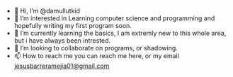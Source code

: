 - 👋 Hi, I’m @damullutkid
- 👀 I’m interested in Learning computer science and programming and hopefully writing my first program soon. 
- 🌱 I’m currently learning the basics, I am extremly new to this whole area, but i have always been intrested. 
- 💞️ I’m looking to collaborate on programs, or shadowing. 
- 📫 How to reach me you can reach me here, or my email jesusbarreramejia01@gmail.com

<!---
damullutkid/damullutkid is a ✨ special ✨ repository because its `README.md` (this file) appears on your GitHub profile.
You can click the Preview link to take a look at your changes.
--->
